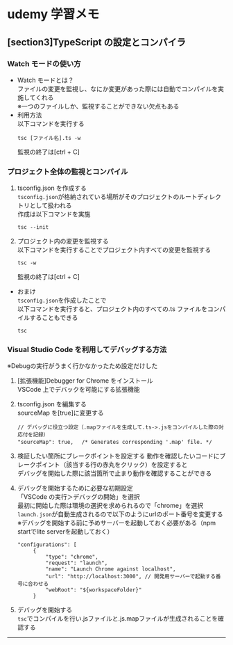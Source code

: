 # udemy 学習メモ

## [section3]TypeScript の設定とコンパイラ

### Watch モードの使い方

- Watch モードとは？  
  ファイルの変更を監視し、なにか変更があった際には自動でコンパイルを実施してくれる  
  ※一つのファイルしか、監視することができない欠点もある
- 利用方法  
  以下コマンドを実行する
  ```
  tsc [ファイル名].ts -w
  ```
  監視の終了は[ctrl + C]

### プロジェクト全体の監視とコンパイル

1. tsconfig.json を作成する  
   `tsconfig.json`が格納されている場所がそのプロジェクトのルートディレクトリとして扱われる  
   作成は以下コマンドを実施


    ```
    tsc --init
    ```

2. プロジェクト内の変更を監視する  
   以下コマンドを実行することでプロジェクト内すべての変更を監視する


    ```
    tsc -w
    ```
    監視の終了は[ctrl + C]

- おまけ  
  `tsconfig.json`を作成したことで  
  以下コマンドを実行すると、プロジェクト内のすべての.ts ファイルをコンパイルすることもできる
  ```
  tsc
  ```

### Visual Studio Code を利用してデバッグする方法     
※Debugの実行がうまく行かなかったため設定だけした

1. [拡張機能]Debugger for Chrome をインストール  
   VSCode 上でデバックを可能にする拡張機能
2. tsconfig.json を編集する  
   sourceMap を[true]に変更する

   ```
   // デバッグに役立つ設定（.mapファイルを生成して.ts->.jsをコンパイルした際の対応付を記録）
   "sourceMap": true, 　/* Generates corresponding '.map' file. */
   ```

3. 検証したい箇所にブレークポイントを設定する
   動作を確認したいコードにブレークポイント（該当する行の赤丸をクリック）を設定すると  
   デバッグを開始した際に該当箇所で止まり動作を確認することができる

4. デバッグを開始するために必要な初期設定  
   「VSCode の実行＞デバッグの開始」を選択    
   最初に開始した際は環境の選択を求められるので「chrome」を選択   
   `launch.json`が自動生成されるので以下のようにurlのポート番号を変更する   
   ※デバッグを開始する前に予めサーバーを起動しておく必要がある（npm startでlite serverを起動しておく）    
   ```
   "configurations": [
        {
            "type": "chrome",
            "request": "launch",
            "name": "Launch Chrome against localhost",
            "url": "http://localhost:3000", // 開発用サーバーで起動する番号に合わせる
            "webRoot": "${workspaceFolder}"
        }
    ```
  5. デバッグを開始する   
    `tsc`でコンパイルを行い.jsファイルと.js.mapファイルが生成されることを確認する   
    

---
